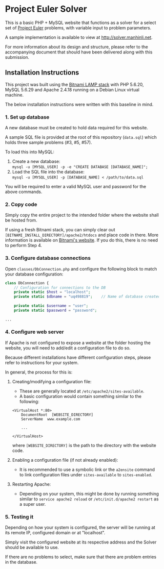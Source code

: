 # Project Euler Solver

This is a basic PHP + MySQL website that functions as a solver for a select set
of [Project Euler](https://projecteuler.net) problems, with variable input to
problem parameters.

A sample implementation is available to view at http://solver.manhinli.net.

For more information about its design and structure, please refer to the
accompanying document that should have been delivered along with this
submission.

## Installation Instructions

This project was built using the [Bitnami LAMP stack](https://bitnami.com/stack/lamp)
with PHP 5.6.20, MySQL 5.6.29 and Apache 2.4.18 running on a Debian Linux
virtual machine.

The below installation instructions were written with this baseline in mind.


### 1. Set up database
A new database must be created to hold data required for this website.

A sample SQL file is provided at the root of this repository (`data.sql`) which
holds three sample problems (#3, #5, #57).

To load this into MySQL:

1. Create a new database:<br>
    `mysql -u [MYSQL_USER] -p -e "CREATE DATABASE [DATABASE_NAME]";`
2. Load the SQL file into the database:<br>
    `mysql -u [MYSQL_USER] -p [DATABASE_NAME] < /path/to/data.sql`

You will be required to enter a valid MySQL user and password for the above
commands.


### 2. Copy code
Simply copy the entire project to the intended folder where the website shall be
hosted from.

If using a fresh Bitnami stack, you can simply clear out
`[BITNAMI_INSTALL_DIRECTORY]/apache2/htdocs` and place code in there. More
information is available on [Bitnami's website](https://wiki.bitnami.com/Infrastructure_Stacks/BitNami_AMP_Stacks#How_can_I_create_a_custom_PHP_application_to_deploy_it_in_a_sub-URI.3f).
If you do this, there is no need to perform Step 4.


### 3. Configure database connections
Open `classes/DbConnection.php` and configure the following block to match your
database configuration:

```php
class DbConnection {
    // Configuration for connections to the DB
    private static $host = "localhost";
    private static $dbname = "uq498819";    // Name of database created in Step 1
    
    private static $username = "user";
    private static $password = "password";
    
...
```

### 4. Configure web server
If Apache is not configured to expose a website at the folder hosting the
website, you will need to add/edit a configuration file to do so.

Because different installations have different configuration steps, please refer
to instructions for your system.

In general, the process for this is:

1. Creating/modifying a configuration file:
    * These are generally located at `/etc/apache2/sites-available`.
    * A basic configuration would contain something similar to the following:
    ```
    <VirtualHost *:80>
        DocumentRoot  [WEBSITE_DIRECTORY]
        ServerName  www.example.com
        
        ...
        
    </VirtualHost>
    ```
      where `[WEBSITE_DIRECTORY]` is the path to the directory with the website
      code.
      
2. Enabling a configuration file (if not already enabled):
    * It is recommended to use a symbolic link or the `a2ensite` command to link
      configuration files under `sites-available` to `sites-enabled`.

3. Restarting Apache:
    * Depending on your system, this might be done by running something similar
      to `service apache2 reload` or `/etc/init.d/apache2 restart` as a super
      user.


### 5. Testing it
Depending on how your system is configured, the server will be running at its
remote IP, configured domain or at "localhost".

Simply visit the configured website at its respective address and the Solver
should be available to use.

If there are no problems to select, make sure that there are problem entries in
the database.
